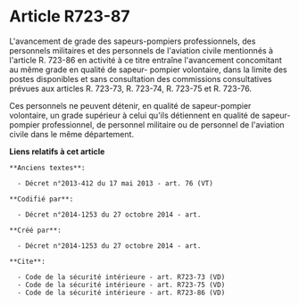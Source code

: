 # Article R723-87

L'avancement de grade des sapeurs-pompiers professionnels, des personnels militaires et des personnels de l'aviation civile
mentionnés à l'article R. 723-86 en activité à ce titre entraîne l'avancement concomitant au même grade en qualité de sapeur-
pompier volontaire, dans la limite des postes disponibles et sans consultation des commissions consultatives prévues aux
articles R. 723-73, R. 723-74, R. 723-75 et R. 723-76. 

Ces personnels ne peuvent détenir, en qualité de sapeur-pompier volontaire, un grade supérieur à celui qu'ils détiennent en
qualité de sapeur-pompier professionnel, de personnel militaire ou de personnel de l'aviation civile dans le même
département.

**Liens relatifs à cet article**

	**Anciens textes**:

	  - Décret n°2013-412 du 17 mai 2013 - art. 76 (VT)

	**Codifié par**:

	  - Décret n°2014-1253 du 27 octobre 2014 - art.

	**Créé par**:

	  - Décret n°2014-1253 du 27 octobre 2014 - art.

	**Cite**:

	  - Code de la sécurité intérieure - art. R723-73 (VD)
	  - Code de la sécurité intérieure - art. R723-75 (VD)
	  - Code de la sécurité intérieure - art. R723-86 (VD)
